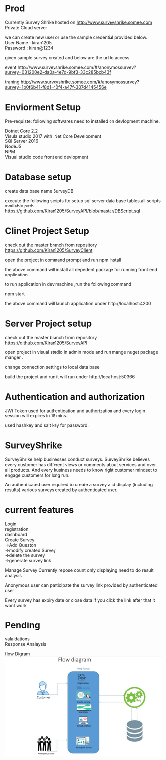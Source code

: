 # Prod

Currently Survey Shrike hosted on http://www.surveyshrike.somee.com Private Cloud server

we can create new user or use the sample credential provided below.<br />
User Name : kiran1205<br />
Password : kiran@1234<br />

given sample survey created and below are the url to access<br />

event
http://www.surveyshrike.somee.com/#/anonymossurvey?survey=031200e2-da0a-4e7d-9bf3-33c285bcb43f

traning 
http://www.surveyshrike.somee.com/#/anonymossurvey?survey=1b0f6b41-f8d1-40f4-a47f-307d4145456e


# Enviorment Setup
Pre-requiste:
following softwares need to installed on devlopment machine.

Dotnet Core 2.2 <br />
Visula studio 2017 with .Net Core Development <br />
SQl Server 2016 <br />
NodeJS <br />
NPM <br />
Visual studio code front end devlopment <br />

# Database setup
create data base name SurveyDB

execute the following scripts fto setup sql server data base tables.all scripts available path
https://github.com/Kiran1205/SurveyAPI/blob/master/DBScript.sql

# Clinet Project Setup
check out the master branch from repository  https://github.com/Kiran1205/SurveyClient

open the project in command prompt and run npm install

the above command will install all depedent package for running front end application 

to run application in dev machine ,run the following command

npm start

the above command will launch  application under http://localhost:4200

# Server Project setup
check out the master branch from repository  https://github.com/Kiran1205/SurveyAPI

open project in visual studio in admin mode and run mange nuget package manger .

change connection settings to local data base 

build the project and run it will run under  http://localhost:50366

# Authentication and authorization

JWt Token used for authentication and authorization and  every login session will expires in 15 mins.

used hashkey and salt key for password.


# SurveyShrike 
SurveyShrike help businesses conduct surveys. SurveyShrike believes every customer has different views or comments about services and over all products.
 And every business needs to know right customer mindset to engage customers for long run. 

An authenticated user required to create a survey and display (including results) various surveys created by authenticated user.

# current features
Login <br />
registration <br />
dashboard <br />
Create Survey <br />
	->Add Queston <br />
	->modify created Survey <br />
	->delete the survey<br />
	->generate survey link<br />

Manage Survey
Currently repose count only displaying need to do result analysis

Anonymous user can participate the survey link provided by authenticated user

Every survey has expiry date or close data if you click the link after that it wont work

# Pending
valaidations<br />
Response Analaysis	

flow Digram
![alt text](https://github.com/Kiran1205/SurveyClient/blob/master/ArchitectureDigram.jpg)
